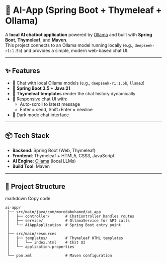 # 💬 AI-App (Spring Boot + Thymeleaf + Ollama)

A **local AI chatbot application** powered by [Ollama](https://ollama.ai) and built with **Spring Boot**, **Thymeleaf**, and **Maven**.  
This project connects to an Ollama model running locally (e.g., `deepseek-r1:1.5b`) and provides a simple, modern web-based chat UI.

---

## ✨ Features
- 🔹 Chat with local Ollama models (e.g., `deepseek-r1:1.5b`, `llama3`)
- 🔹 **Spring Boot 3.5 + Java 21**
- 🔹 **Thymeleaf templates** render the chat history dynamically
- 🔹 Responsive chat UI with:
  - Auto-scroll to latest message
  - Enter = send, Shift+Enter = newline
- 🔹 Dark mode chat interface

---

## 📦 Tech Stack
- **Backend**: Spring Boot (Web, Thymeleaf)
- **Frontend**: Thymeleaf + HTML5, CSS3, JavaScript
- **AI Engine**: [Ollama](https://ollama.ai) (local LLMs)
- **Build Tool**: Maven

---
## 📂 Project Structure
markdown
Copy code
```
ai-app/
 ├── src/main/java/com/moredabuhamed/ai_app
 │   ├── controller/       # ChatController handles routes
 │   ├── service/          # OllamaService for API calls
 │   └── AiAppApplication  # Spring Boot entry point
 │
 ├── src/main/resources
 │   ├── templates/        # Thymeleaf HTML templates
 │   │   └── index.html    # Chat UI
 │   └── application.properties
 │
 └── pom.xml               # Maven configuration
```
